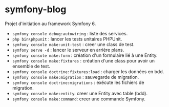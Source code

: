 # symfony-blog

Projet d'initiation au framework Symfony 6.

- `symfony console debug:autowiring` : liste des services.
- `php bin\phpunit` : lancer les tests unitaires PHPUnit.
- `symfony console make:unit-test` : creer une class de test.
- `symfony serve -d` : lancer le serveur en arrière plans.
- `symfony console make:form` : création d'un formulaire lié à une Entity.
- `symfony console make:fixtures` : création d'une class pour avoir un ensemble de test.
- `symfony console doctrine:fixtures:load` : charger les données en bdd.
- `symfony console make:migration` : sauvegarde de migration.
- `symfony console doctrine:migrations` : exécute les fichiers de migration.
- `symfony console make:entity`: creer une Entity avec table (bdd).
- `symfony console make:command`: creer une commande Symfony.
